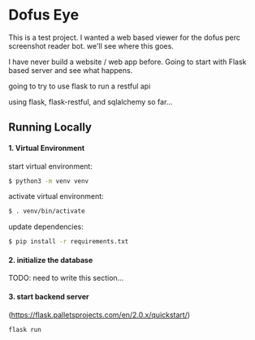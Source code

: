 # Dofus Eye
This is a test project. I wanted a web based viewer for the dofus perc screenshot reader bot. we'll see where this goes.

I have never build a website / web app before. Going to start with Flask based server and see what happens.

going to try to use flask to run a restful api

using flask, flask-restful, and sqlalchemy so far...

## Running Locally
#### 1. Virtual Environment


start virtual environment:
```bash
$ python3 -m venv venv
```

activate virtual environment:
```bash
$ . venv/bin/activate
```

update dependencies:
```bash
$ pip install -r requirements.txt
```

#### 2. initialize the database

TODO: need to write this section...

#### 3. start backend server
(https://flask.palletsprojects.com/en/2.0.x/quickstart/)

```bash
flask run
```